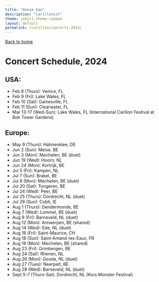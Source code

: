```yaml
---
title: "Annie Gao"
description: "Carillonist"
theme: jekyll-theme-cayman
layout: default
permalink: /carillon/concerts-2024/
---
```

[Back to home](/carillon/)

# Concert Schedule, 2024

## USA:
* Feb 8 (Thurs): Venice, FL
* Feb 9 (Fri): Lake Wales, FL
* Feb 10 (Sat): Gainesville, FL
* Feb 11 (Sun): Clearwater, FL
* Mar 13-17 (Wed-Sun): Lake Wales, FL (International Carillon Festival at Bok Tower Gardens)

## Europe:
* May 9 (Thurs): Hahnenklee, DE
* Jun 2 (Sun): Meise, BE
* Jun 3 (Mon): Mechelen, BE (duet)
* Jun 19 (Wed): Hoorn, NL
* Jun 24 (Mon): Kortrijk, BE
* Jul 5 (Fri): Kampen, NL
* Jul 7 (Sun): Brakel, BE
* Jul 8 (Mon): Mechelen, BE (duet)
* Jul 20 (Sat): Tongeren, BE
* Jul 24 (Wed): Peer, BE
* Jul 25 (Thurs): Dordrecht, NL (duet)
* Jul 28 (Sun): Cobh, IE
* Aug 1 (Thurs): Dendermonde, BE
* Aug 7 (Wed): Lommel, BE (duet)
* Aug 9 (Fri): Barneveld, NL (duet)
* Aug 12 (Mon): Antwerpen, BE (shared)
* Aug 14 (Wed): Ede, NL (duet)
* Aug 16 (Fri): Saint-Maurice, CH
* Aug 18 (Sun): Saint-Amand-les-Eaux, FR
* Aug 19 (Mon): Mechelen, BE (shared)
* Aug 23 (Fri): Grimbergen, BE
* Aug 24 (Sat): Rhenen, NL
* Aug 26 (Mon): Gouda, NL (duet)
* Aug 27 (Tues): Neerpelt, BE
* Aug 28 (Wed): Barneveld, NL (duet)
* Sept 5-7 (Thurs-Sat): Dordrecht, NL (Kors Monster Festival)
